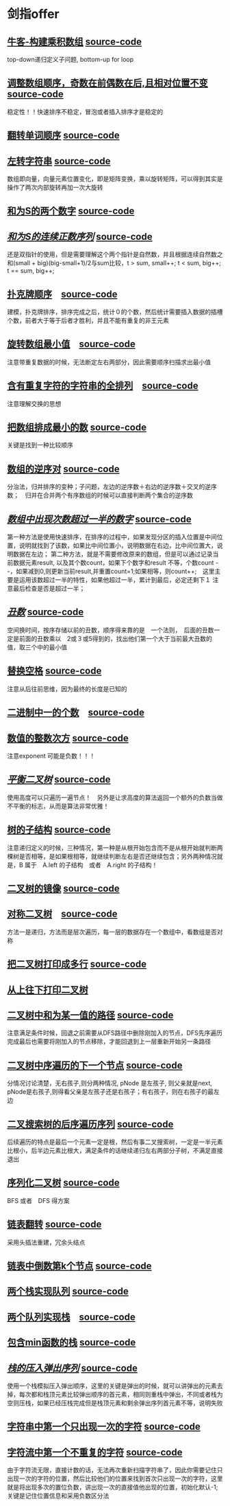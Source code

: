# 剑指offer
## [牛客-构建乘积数组](https://www.nowcoder.com/practice/94a4d381a68b47b7a8bed86f2975db46?tpId=13&tqId=11204&tPage=3&rp=1&ru=%2Fta%2Fcoding-interviews&qru=%2Fta%2Fcoding-interviews%2Fquestion-ranking) [source-code](./MultiplyArray.java)
top-down递归定义子问题, bottom-up for loop

## [调整数组顺序，奇数在前偶数在后,且相对位置不变](https://www.nowcoder.com/practice/beb5aa231adc45b2a5dcc5b62c93f593?tpId=13&tqId=11166&tPage=1&rp=1&ru=%2Fta%2Fcoding-interviews&qru=%2Fta%2Fcoding-interviews%2Fquestion-ranking)　[source-code](./ReorderArray.java)
稳定性！！快速排序不稳定，冒泡或者插入排序才是稳定的

## [翻转单词顺序](https://www.nowcoder.com/practice/3194a4f4cf814f63919d0790578d51f3?tpId=13&tqId=11197&tPage=3&rp=3&ru=/ta/coding-interviews&qru=/ta/coding-interviews/question-ranking) [source-code](./RotateOrder.java)

## [左转字符串](https://www.nowcoder.com/practice/12d959b108cb42b1ab72cef4d36af5ec?tpId=13&tqId=11196&tPage=3&rp=3&ru=%2Fta%2Fcoding-interviews&qru=%2Fta%2Fcoding-interviews%2Fquestion-ranking) [source-code](./RotateOrder.java)
数组即向量，向量元素位置变化，即是矩阵变换，乘以旋转矩阵，可以得到其实是操作了两次内部旋转再加一次大旋转


## [和为S的两个数字](https://www.nowcoder.com/practice/390da4f7a00f44bea7c2f3d19491311b?tpId=13&tqId=11195&tPage=3&rp=3&ru=%2Fta%2Fcoding-interviews&qru=%2Fta%2Fcoding-interviews%2Fquestion-ranking) [source-code](./NumberSum.java)


## [*和为S的连续正数序列*](https://www.nowcoder.com/practice/c451a3fd84b64cb19485dad758a55ebe?tpId=13&tqId=11194&tPage=3&rp=3&ru=%2Fta%2Fcoding-interviews&qru=%2Fta%2Fcoding-interviews%2Fquestion-ranking) [source-code](./NumberSum.java)
还是双指针的使用，但是需要理解这个两个指针是自然数，并且根据连续自然数之和(small + big)(big-small+1)/2与sum比较，t > sum, small++; t < sum, big++; t == sum, big++;

## [**扑克牌顺序**](https://www.nowcoder.com/practice/762836f4d43d43ca9deb273b3de8e1f4?tpId=13&tqId=11198&tPage=3&rp=3&ru=%2Fta%2Fcoding-interviews&qru=%2Fta%2Fcoding-interviews%2Fquestion-ranking)　[source-code](./PokerContinus.java)
建模，扑克牌排序，排序完成之后，统计０的个数，然后统计需要插入数据的插槽个数，前者大于等于后者才胜利，并且不能有重复的非王元素

## [**旋转数组最小值**](https://www.nowcoder.com/practice/9f3231a991af4f55b95579b44b7a01ba?tpId=13&tqId=11159&tPage=1&rp=3&ru=%2Fta%2Fcoding-interviews&qru=%2Fta%2Fcoding-interviews%2Fquestion-ranking)　[source-code](./RotatedMin.java)
注意带重复数据的时候，无法断定左右两部分，因此需要顺序扫描求出最小值

## [**含有重复字符的字符串的全排列**](https://www.nowcoder.com/practice/fe6b651b66ae47d7acce78ffdd9a96c7?tpId=13&tqId=11180&tPage=2&rp=3&ru=%2Fta%2Fcoding-interviews&qru=%2Fta%2Fcoding-interviews%2Fquestion-ranking)　[source-code](./DupPermute.java)
注意理解交换的思想

## [把数组排成最小的数](https://www.nowcoder.com/practice/8fecd3f8ba334add803bf2a06af1b993?tpId=13&tqId=11185&tPage=2&rp=1&ru=%2Fta%2Fcoding-interviews&qru=%2Fta%2Fcoding-interviews%2Fquestion-ranking) [source-code](./ReorderMinNumber.java)
关键是找到一种比较顺序

## [数组的逆序对](https://www.nowcoder.com/practice/96bd6684e04a44eb80e6a68efc0ec6c5?tpId=13&tqId=11188&tPage=2&rp=2&ru=/ta/coding-interviews&qru=/ta/coding-interviews/question-ranking) [source-code](./InversePairs.java)
分治法，归并排序的变种；子问题，左边的逆序数＋右边的逆序数＋交叉的逆序数；　归并在合并两个有序数组的时候可以直接判断两个集合的逆序数

## [*数组中出现次数超过一半的数字*](https://www.nowcoder.com/practice/e8a1b01a2df14cb2b228b30ee6a92163?tpId=13&tqId=11181&tPage=2&rp=2&ru=/ta/coding-interviews&qru=/ta/coding-interviews/question-ranking) [source-code](./MoreThanHalfNum_Solution.java)
第一种方法是使用快速排序，在排序的过程中，如果发现分区的插入位置是中间位置，说明就找到了该数，如果比中间位置小，说明数据在右边，比中间位置大，说明数据在左边；
第二种方法，就是不需要修改原来的数组，但是可以通过记录当前数据元素result, 以及其个数count，如果下个数字和result 不等，个数count --，如果减到0,则更新当前result,并重置count=1;如果相等，则count++;　这里主要是运用该数超过一半的特性，如果他超过一半，累计到最后，必定还剩下１
注意最后检查是否是超过一半；

## [***丑数***](https://www.nowcoder.com/practice/6aa9e04fc3794f68acf8778237ba065b?tpId=13&tqId=11186&tPage=2&rp=1&ru=%2Fta%2Fcoding-interviews&qru=%2Fta%2Fcoding-interviews%2Fquestion-ranking) [source-code](./UglyNumber.java)
空间换时间，按序存储以前的丑数，顺序得来靠的是　一个法则，　后面的丑数一定是前面的丑数乘以　2或３或5得到的，找出他们第一个大于当前最大丑数的值，取三个中的最小值

## [替换空格](https://www.nowcoder.com/practice/4060ac7e3e404ad1a894ef3e17650423?tpId=13&tqId=11155&tPage=1&rp=1&ru=/ta/coding-interviews&qru=/ta/coding-interviews/question-ranking) [source-code](./ReplaceSpace.java)
注意从后往前思维，因为最终的长度是已知的

## [二进制中一的个数](https://www.nowcoder.com/practice/8ee967e43c2c4ec193b040ea7fbb10b8?tpId=13&tqId=11164&tPage=1&rp=1&ru=/ta/coding-interviews&qru=/ta/coding-interviews/question-ranking)　[source-code](./NumberOfOne.java)

## [数值的整数次方](https://www.nowcoder.com/practice/1a834e5e3e1a4b7ba251417554e07c00?tpId=13&tqId=11165&tPage=1&rp=1&ru=/ta/coding-interviews&qru=/ta/coding-interviews/question-ranking) [source-code](./Power.java)
注意exponent 可能是负数！！！

## [*平衡二叉树*](https://www.nowcoder.com/practice/8b3b95850edb4115918ecebdf1b4d222?tpId=13&tqId=11192&tPage=2&rp=3&ru=%2Fta%2Fcoding-interviews&qru=%2Fta%2Fcoding-interviews%2Fquestion-ranking) [source-code](./BalancedBinaryTree.java)
使用高度可以只遍历一遍节点！　另外是让求高度的算法返回一个额外的负数当做不平衡的标志，从而是算法非常优雅！

## [**树的子结构**](https://www.nowcoder.com/practice/6e196c44c7004d15b1610b9afca8bd88?tpId=13&tqId=11170&tPage=1&rp=3&ru=%2Fta%2Fcoding-interviews&qru=%2Fta%2Fcoding-interviews%2Fquestion-ranking) [source-code](./HasSubTree.java)
注意递归定义的时候，三种情况，第一种是从根开始包含而不是从根开始就判断两棵树是否相等，是如果根相等，就继续判断左右是否还继续包含；另外两种情况就是，B 属于　A.left 的子结构　或者　A.right 的子结构！

## [二叉树的镜像](https://www.nowcoder.com/practice/564f4c26aa584921bc75623e48ca3011?tpId=13&tqId=11171&tPage=1&rp=3&ru=%2Fta%2Fcoding-interviews&qru=%2Fta%2Fcoding-interviews%2Fquestion-ranking) [source-code](./MirrorTree.java)

## [对称二叉树](https://www.nowcoder.com/practice/ff05d44dfdb04e1d83bdbdab320efbcb?tpId=13&tqId=11211&tPage=3&rp=3&ru=%2Fta%2Fcoding-interviews&qru=%2Fta%2Fcoding-interviews%2Fquestion-ranking)　[source-code](./MirrorTree.java)
方法一是递归，方法而是层次遍历，每一层的数据存在一个数组中，看数组是否对称

## [把二叉树打印成多行](https://www.nowcoder.com/practice/445c44d982d04483b04a54f298796288?tpId=13&tqId=11213&tPage=3&rp=2&ru=%2Fta%2Fcoding-interviews&qru=%2Fta%2Fcoding-interviews%2Fquestion-ranking) [source-code](./BinaryTreeLevel.java)

## [从上往下打印二叉树]()


## [**二叉树中和为某一值的路径**](https://www.nowcoder.com/practice/b736e784e3e34731af99065031301bca?tpId=13&tqId=11177&tPage=2&rp=2&ru=/ta/coding-interviews&qru=/ta/coding-interviews/question-ranking) [source-code](./TreeRootPath.java)
注意满足条件时候，回退之前需要从DFS路径中删除刚加入的节点，DFS先序遍历完成最后也需要将刚加入的节点移除，才能回退到上一层重新开始另一条路径


## [**二叉树中序遍历的下一个节点**](https://www.nowcoder.com/practice/9023a0c988684a53960365b889ceaf5e?tpId=13&tqId=11210&tPage=3&rp=2&ru=%2Fta%2Fcoding-interviews&qru=%2Fta%2Fcoding-interviews%2Fquestion-ranking) [source-code](./BinaryTreeNextNode.java)
分情况讨论清楚，无右孩子,则分两种情况, pNode 是左孩子, 则父亲就是next, pNode是右孩子,则得看父亲是左孩子还是右孩子；有右孩子，则在右孩子的最左边

## [二叉搜索树的后序遍历序列](https://www.nowcoder.com/practice/a861533d45854474ac791d90e447bafd?tpId=13&tqId=11176&tPage=2&rp=2&ru=/ta/coding-interviews&qru=/ta/coding-interviews/question-ranking) [source-code](./SeqOfPostOrder.java)
后续遍历的特点是最后一个元素一定是根，然后有事二叉搜索树，一定是一半元素比根小，后半边元素比根大，满足条件的话继续递归左右两部分子树，不满足直接退出 

## [序列化二叉树](https://www.nowcoder.com/practice/cf7e25aa97c04cc1a68c8f040e71fb84?tpId=13&tqId=11214&tPage=4&rp=2&ru=%2Fta%2Fcoding-interviews&qru=%2Fta%2Fcoding-interviews%2Fquestion-ranking) [source-code](./SerializeBinaryTree.java)
BFS 或者　DFS 得方案


## [链表翻转](https://www.nowcoder.com/practice/75e878df47f24fdc9dc3e400ec6058ca?tpId=13&tqId=11168&tPage=1&rp=2&ru=%2Fta%2Fcoding-interviews&qru=%2Fta%2Fcoding-interviews%2Fquestion-ranking) [source-code](./ReverseLinkList.java)
采用头插法重建，冗余头结点

## [链表中倒数第k个节点](https://www.nowcoder.com/practice/529d3ae5a407492994ad2a246518148a?tpId=13&tqId=11167&tPage=1&rp=2&ru=%2Fta%2Fcoding-interviews&qru=%2Fta%2Fcoding-interviews%2Fquestion-ranking) [source-code](./KthListNode.java)


## [两个栈实现队列](https://www.nowcoder.com/practice/54275ddae22f475981afa2244dd448c6?tpId=13&tqId=11158&tPage=1&rp=1&ru=/ta/coding-interviews&qru=/ta/coding-interviews/question-ranking) [source-code](./StackToQueue.java)

## [两个队列实现栈]()　[source-code](./StackToQueue.java)

## [包含min函数的栈](https://www.nowcoder.com/practice/4c776177d2c04c2494f2555c9fcc1e49?tpId=13&tqId=11173&tPage=1&rp=1&ru=/ta/coding-interviews&qru=/ta/coding-interviews/question-ranking) [source-code](./MinStack.java)

## [*栈的压入弹出序列*](https://www.nowcoder.com/practice/d77d11405cc7470d82554cb392585106?tpId=13&tqId=11174&tPage=2&rp=2&ru=/ta/coding-interviews&qru=/ta/coding-interviews/question-ranking) [source-code](./StackPopPushOrder.java)
使用一个栈模拟压入弹出顺序，这里的关键是弹出的时候，就可以讲弹出的元素去掉，每次都和栈顶元素比较弹出顺序的首元素，相同则重栈中弹出，不同或者栈为空则压栈，如果已经压栈完成但是栈顶元素和剩余弹出序列首元素不等，说明失败


## [字符串中第一个只出现一次的字符](https://www.nowcoder.com/practice/1c82e8cf713b4bbeb2a5b31cf5b0417c?tpId=13&tqId=11187&tPage=2&rp=2&ru=/ta/coding-interviews&qru=/ta/coding-interviews/question-ranking) [source-code](./FirstOccurenceChar.java)

## [字符流中第一个不重复的字符](https://www.nowcoder.com/practice/00de97733b8e4f97a3fb5c680ee10720?tpId=13&tqId=11207&tPage=3&rp=2&ru=%2Fta%2Fcoding-interviews&qru=%2Fta%2Fcoding-interviews%2Fquestion-ranking) [source-code](./FirstOccurenceChar.java)
由于字符流无限，直接计数的话，无法再次重新扫描字符串了，因此你需要记住只出现一次的字符的位置，然后比较他们的位置来找到首次只出现一次的字符，这里就是将出现多次的置位负数，讲出现一次的直接值他出现的位置，初始化默认-1; 关键是记住位置信息和采用负数区分法


